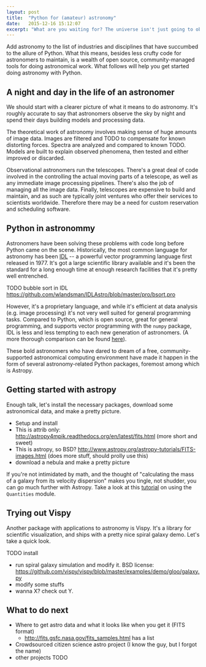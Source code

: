 ```yaml
---
layout: post
title:  "Python for (amateur) astronomy"
date:   2015-12-16 15:12:07
excerpt: "What are you waiting for? The universe isn't just going to observe itself."
---
```


Add astronomy to the list of industries and disciplines that have succumbed to the allure of Python. What this means, besides less crufty code for astronomers to maintain, is a wealth of open source, community-managed tools for doing astronomical work. What follows will help you get started doing astronomy with Python.

## A night and day in the life of an astronomer

We should start with a clearer picture of what it means to do astronomy. It's roughly accurate to say that astronomers observe the sky by night and spend their days building models and processing data.

The theoretical work of astronomy involves making sense of huge amounts of image data. Images are filtered and TODO to compensate for known distorting forces. Spectra are analyzed and compared to known TODO. Models are built to explain observed phenomena, then tested and either improved or discarded. 

Observational astronomers run the telescopes. There's a great deal of code involved in the controlling the actual moving parts of a telescope, as well as any immediate image processing pipelines. There's also the job of managing all the image data. Finally, telescopes are expensive to build and maintain, and as such are typically joint ventures who offer their services to scientists worldwide. Therefore there may be a need for custom reservation and scheduling software. 

## Python in astronommy

Astronomers have been solving these problems with code long before Python came on the scene. Historically, the most common language for astronomy has been [IDL](http://www.exelisvis.com/ProductsServices/IDL.aspx) -- a powerful vector programming language first released in 1977. It's got a large scientific library available and it's been the standard for a long enough time at enough research facilities that it's pretty well entrenched.

TODO bubble sort in IDL https://github.com/wlandsman/IDLAstro/blob/master/pro/bsort.pro

However, it's a proprietary language, and while it's efficient at data analysis (e.g. image processing) it's not very well suited for general programming tasks. Compared to Python, which is open source, great for general programming, and supports vector programming with the `numpy` package, IDL is less and less tempting to each new generation of astronomers. (A more thorough comparison can be found [here](http://www.astrobetter.com/wiki/tiki-index.php?page=idl_vs_python)).

These bold astronomers who have dared to dream of a free, community-supported astronomical computing environment have made it happen in the form of several astronomy-related Python packages, foremost among which is Astropy.

## Getting started with astropy

Enough talk, let's install the necessary packages, download some astronomical data, and make a pretty picture.

- Setup and install
- This is attrib only: http://astropy4mpik.readthedocs.org/en/latest/fits.html (more short and sweet)
- This is astropy, so BSD? http://www.astropy.org/astropy-tutorials/FITS-images.html (does more stuff, should prolly use this)
- download a nebula and make a pretty picture

If you're not intimidated by math, and the thought of "calculating the mass of a galaxy from its velocity dispersion" makes you tingle, not shudder, you can go much further with Astropy. Take a look at this [tutorial](http://www.astropy.org/astropy-tutorials/Quantities.html) on using the `Quantities` module.

## Trying out Vispy

Another package with applications to astronomy is Vispy. It's a library for scientific visualization, and ships with a pretty nice spiral galaxy demo. Let's take a quick look.

TODO install

- run spiral galaxy simulation and modify it. BSD license: https://github.com/vispy/vispy/blob/master/examples/demo/gloo/galaxy.py
- modify some stuffs
- wanna X? check out Y.

## What to do next

- Where to get astro data and what it looks like when you get it (FITS format)
  - http://fits.gsfc.nasa.gov/fits_samples.html has a list
- Crowdsourced citizen science astro project (I know the guy, but I forgot the name)
- other projects TODO
